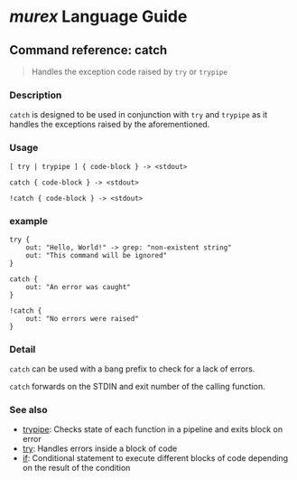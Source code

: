 # _murex_ Language Guide

## Command reference: catch

> Handles the exception code raised by `try` or `trypipe`

### Description

`catch` is designed to be used in conjunction with `try` and `trypipe` as it
handles the exceptions raised by the aforementioned.

### Usage

    [ try | trypipe ] { code-block } -> <stdout>

    catch { code-block } -> <stdout>
    
    !catch { code-block } -> <stdout>

### example

    try {
        out: "Hello, World!" -> grep: "non-existent string"
        out: "This command will be ignored"
    }

    catch {
        out: "An error was caught"
    }

    !catch {
        out: "No errors were raised"
    }

### Detail

`catch` can be used with a bang prefix to check for a lack of errors.

`catch` forwards on the STDIN and exit number of the calling function.

### See also

* [trypipe](trypipe.md): Checks state of each function in a pipeline and exits block on error
* [try](try.md): Handles errors inside a block of code
* [if](if.md): Conditional statement to execute different blocks of code depending on the
result of the condition
